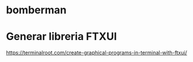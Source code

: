 # bomberman

# Generar libreria FTXUI
https://terminalroot.com/create-graphical-programs-in-terminal-with-ftxui/